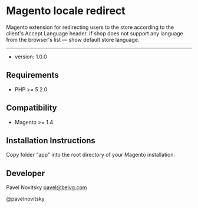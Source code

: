 Magento locale redirect
=======================

Magento extension for redirecting users to the store according to the client's Accept Language header.
If shop does not support any language from the browser's list — show default store language.

-----
- version: 1.0.0

Requirements
------------
- PHP >= 5.2.0

Compatibility
-------------
- Magento >= 1.4

Installation Instructions
-------------------------
Copy folder "app" into the root directory of your Magento installation.

Developer
---------
Pavel Novitsky <pavel@belvg.com>

@pavelnovitsky

